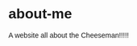 # about-me
A website all about the Cheeseman!!!!!
<!DOCTYPE html>
<html lang="en">
<head>
    <title>About Cheeseman Game</title>
    <style>
        header {
            color: white;
            background-color: indianred; 
            text-align: center;
        }
        body {
            font-family: Arial, sans-serif;
       
        }
      #startButton {
          display: block;
          margin: 20px auto;
          padding: 10px 20px;
          background-color: orangered;
          color: white;
          border: none;
          cursor: pointer;
          text-align: center;
      }
      #startButton:hover {
          background-color: mediumvioletred;
      }
    </style>
</head>
<body>
    <header>Welcome to My About Me Game</header>

  
    <section id="bio">
        <h2>Biography</h2>
        <p>My name is Justin Cheeseman and I was born in 1992 and I am veteran of the United States Air Force. I am also a published poet who also enjoys collecting vintage books. </p>
    </section>

    <section id="Education">
        <h2>Education</h2>
        <p>I am currently 6 credits away from getting my bachelors degree and I have multiple certifications.</p>
    </section>

    <section id="experience">
        <h2>Job Experience</h2>
        <p>My job experience is all over the place but mainly wihtin healthcare. I have dont military healthcare and also civilain healthcare since I have entered the workforce but a little know fact is that I used to work at the amusement park call Busch Gardens.</p>
    </section>

    <section id="goals">
        <h2>My Goals</h2>
        <p>My main goal in life is to eventually start a non profit that identifies and rectifies healthcare disparities for minority groups. My second goal is to always treat others with empathy because you never know another's story.</p>

      <button id="startButton">Start Game</button>
        <script>
          'use strict';

          function askYesNoQuestion(question) {
              let answer;
              do {
                  answer = prompt(question).toLowerCase();
              } while (answer !== 'y' && answer !== 'yes' && answer !== 'n' && answer !== 'no');
              return answer === 'y' || answer === 'yes';
          }

          function startGame() {
              let userName = prompt('What is your name?');
              alert(`Welcome to my About Me game, ${userName}!`);

              let questions = [
                  'Was I born in the 1990s? (yes/no)',
                  'Do I enjoy collecting vintage water bottles? (yes/no)',
                  'Have I worked in healthcare? (yes/no)',
                  'Am I 4 credits away from finishing my bachelors? (yes/no)',
                  'Is starting a non-profit one of my goals? (yes/no)'
              ];
              let correctAnswers = ['yes', 'no', 'yes', 'no', 'yes'];
              let score = 0;

              for (let i = 0; i < questions.length; i++) {
                  let userAnswer = askYesNoQuestion(questions[i]);

                  if (userAnswer === (correctAnswers[i] === 'yes')) {
                      alert('Correct!');
                      score++;
                  } else {
                      alert('Incorrect!');
                  }
              }

              alert(`${userName}, your score is ${score} out of ${questions.length}`);
          }

          document.getElementById('startButton').onclick = startGame;
        </script>
        </body>
        </html>
       
      
      
